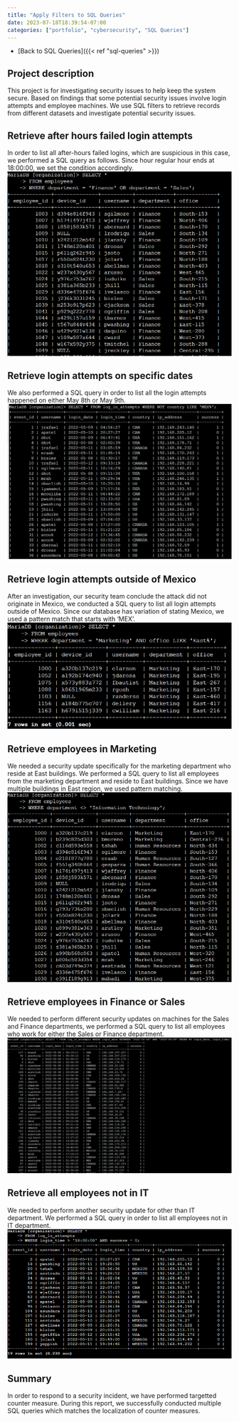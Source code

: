 ```yaml
---
title: "Apply Filters to SQL Queries"
date: 2023-07-18T18:39:54-07:00
categories: ["portfolio", "cybersecurity", "SQL Queries"]
---
```

- [Back to SQL Queries]({{< ref "sql-queries" >}})

## Project description

This project is for investigating security issues to help keep the system
secure. Based on findings that some potential security issues involve login
attempts and employee machines. We use SQL filters to retrieve records from
different datasets and investigate potential security issues.

## Retrieve after hours failed login attempts

In order to list all after-hours failed logins, which are suspicious in this
case, we performed a SQL query as follows. Since hour regular hour ends at
18:00:00, we set the condition accordingly.
![image1](images/image1.png)

## Retrieve login attempts on specific dates

We also performed a SQL query in order to list all the login attempts happened
on either May 8th or May 9th.
![image2](images/image2.png)

## Retrieve login attempts outside of Mexico

After an investigation, our security team conclude the attack did not originate
in Mexico, we conducted a SQL query to list all login attempts outside of
Mexico. Since our database has variation of stating Mexico, we used a pattern
match that starts with ‘MEX’.
![image3](images/image3.png)
## Retrieve employees in Marketing

We needed a security update specifically for the marketing department who reside
at East buildings. We performed a SQL query to list all employees from the
marketing department and reside to East buildings. Since we have multiple
buildings in East region, we used pattern matching.
![image4](images/image4.png)
## Retrieve employees in Finance or Sales

We needed to perform different security updates on machines for the Sales and
Finance departments, we performed a SQL query to list all employees who work for
either the Sales or Finance department.
![image5](images/image5.png)
## Retrieve all employees not in IT

We needed to perform another security update for other than IT department. We
performed a SQL query in order to list all employees not in IT department.
![image6](images/image6.png)
## Summary

In order to respond to a security incident, we have performed targetted counter
measure. During this report, we successfully conducted multiple SQL queries
which matches the localization of counter measures.

